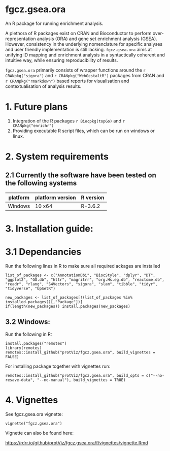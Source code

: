 # fgcz.gsea.ora

An R package for running enrichment analysis.  

A plethora of R packages exist on CRAN and Bioconductor to perform over-representation 
analysis (ORA) and gene set enrichment analysis (GSEA). However, consistency in the 
underlying nomenclature for specific analyses and user friendly implementation is 
still lacking. `fgcz.gsea.ora` aims at unifying ID mapping and enrichment analysis 
in a syntactically coherent and intuitive way, while ensuring reproducibility of 
results. 

`fgcz.gsea.ora` primarily consists of wrapper functions around the 
`r CRANpkg("sigora")` and `r CRANpkg("WebGestaltR")` packages from CRAN and 
`r CRANpkg("rmarkdown")` based reports for visualisation and contextualisation 
of analysis results.

# 1. Future plans

1) Integration of the R packages `r Biocpkg(topGo)` and  `r CRANpkg("enrichr")`
2) Providing executable R script files, which can be run on windows or linux.

# 2. System requirements

## 2.1 Currently the software have been tested on the following systems


| platform | platform version  | R version  |
--- | --- | --- |
| Windows  | 10 x64          | R-3.6.2      |


# 3. Installation guide:

# 3.1 Dependancies

Run the following lines in R to make sure all required ackages are installed

```
list_of_packages <- c("AnnotationDbi", "BiocStyle", "dplyr", "DT", "ggplot2", "GO.db", "httr", "magritrr", "org.Hs.eg.db", "reactome.db", "readr", "rlang", "S4Vectors", "sigora", "slam", "tibble", "tidyr", "tidyverse", "UpSetR")

new_packages <- list_of_packages[!(list_of_packages %in% installed.packages()[,"Package"])]
if(length(new_packages)) install.packages(new_packages)
```

## 3.2 **Windows:**

Run the following in R:

```
install.packages("remotes")
library(remotes)
remotes::install_github("protViz/fgcz.gsea.ora", build_vignettes = FALSE)
```

For installing package together with vignettes run:
```
remotes::install_github("protViz/fgcz.gsea.ora", build_opts = c("--no-resave-data", "--no-manual"), build_vignettes = TRUE)
```


# 4. Vignettes

See fgcz.gsea.ora vignette:

```
vignette("fgcz.gsea.ora")
```

Vignette can also be found here:

https://rdrr.io/github/protViz/fgcz.gsea.ora/f/vignettes/vignette.Rmd




